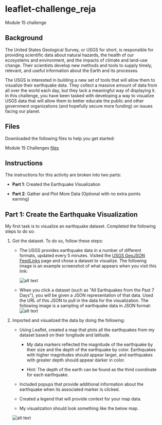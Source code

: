 # leaflet-challenge_reja
Module 15 challenge


## Background ## 

The United States Geological Survey, or USGS for short, is responsible for providing scientific data about natural hazards, the health of our ecosystems and environment, and the impacts of climate and land-use change. Their scientists develop new methods and tools to supply timely, relevant, and useful information about the Earth and its processes.

The USGS is interested in building a new set of tools that will allow them to visualize their earthquake data. They collect a massive amount of data from all over the world each day, but they lack a meaningful way of displaying it. In this challenge, you have been tasked with developing a way to visualize USGS data that will allow them to better educate the public and other government organizations (and hopefully secure more funding) on issues facing our planet.


## Files ##

Downloaded the following files to help you get started:

Module 15 Challenges [files](https://bootcampspot.instructure.com/courses/3819/assignments/56647?module_item_id=1000344)

## Instructions ##

The instructions for this activity are broken into two parts:

- **Part 1**: Created the Earthquake Visualization

- **Part 2**: Gather and Plot More Data (Optional with no extra points earning)

## Part 1: Create the Earthquake Visualization ##

My first task is to visualize an earthquake dataset. Completed the following steps to do so:

1. Got the dataset. To do so, follow these steps:

   - The USGS provides earthquake data in a number of different formats, updated every 5 minutes. Visited the [USGS GeoJSON FeedLinks](https://earthquake.usgs.gov/earthquakes/feed/v1.0/geojson.php) page and chose a dataset to 
     visualize. The following image is an example screenshot of what appears when you visit this link:

     ![alt text](https://github.com/mdyousufreja/leaflet-challenge_reja/assets/135454460/59ce9127-0b54-4bd5-84a9-fca2f75436c5)

   -  When you click a dataset (such as "All Earthquakes from the Past 7 Days"), you will be given a JSON representation of that data. Used the URL of this JSON to pull in the data for the visualization. The following image is a            sampling of earthquake data in JSON format:
     ![alt text](https://github.com/mdyousufreja/leaflet-challenge_reja/assets/135454460/65be5a81-6bc7-4215-a3b8-90a20b78d234)


2. Imported and visualized the data by doing the following:

   - Using Leaflet, created a map that plots all the earthquakes from my dataset based on their longitude and latitude.

       - My data markers reflected the magnitude of the earthquake by their size and the depth of the earthquake by color. Earthquakes with higher magnitudes should appear larger, and earthquakes with greater depth should appear 
         darker in color.

       - Hint: The depth of the earth can be found as the third coordinate for each earthquake.

   - Included popups that provide additional information about the earthquake when its associated marker is clicked.

   - Created a legend that will provide context for your map data.

   - My visualization should look something like the below map.
  
    ![alt text](https://github.com/mdyousufreja/leaflet-challenge_reja/assets/135454460/8067b69f-9460-4710-86a7-6cef6b2d35c9)

